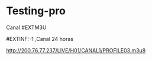 # Testing-pro
Canal
#EXTM3U


#EXTINF:-1 ,Canal 24 horas

 
http://200.76.77.237/LIVE/H01/CANAL1/PROFILE03.m3u8
